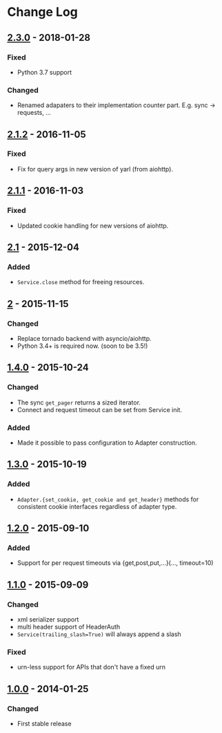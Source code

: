 # Change Log


## [2.3.0] - 2018-01-28
### Fixed
- Python 3.7 support

### Changed
- Renamed adapaters to their implementation counter part. E.g. sync -> requests, ...


## [2.1.2] - 2016-11-05
### Fixed
- Fix for query args in new version of yarl (from aiohttp).


## [2.1.1] - 2016-11-03
### Fixed
- Updated cookie handling for new versions of aiohttp.


## [2.1] - 2015-12-04
### Added
- `Service.close` method for freeing resources.


## [2] - 2015-11-15
### Changed
- Replace tornado backend with asyncio/aiohttp.
- Python 3.4+ is required now. (soon to be 3.5!)


## [1.4.0] - 2015-10-24
### Changed
- The sync `get_pager` returns a sized iterator.
- Connect and request timeout can be set from Service init.

### Added
- Made it possible to pass configuration to Adapter construction.


## [1.3.0] - 2015-10-19
### Added
- `Adapter.{set_cookie, get_cookie and get_header}` methods for consistent
  cookie interfaces regardless of adapter type.


## [1.2.0] - 2015-09-10
### Added
- Support for per request timeouts via {get,post,put,...}(..., timeout=10)


## [1.1.0] - 2015-09-09
### Changed
- xml serializer support
- multi header support of HeaderAuth
- `Service(trailing_slash=True)` will always append a slash

### Fixed
- urn-less support for APIs that don't have a fixed urn


## [1.0.0] - 2014-01-25
### Changed
- First stable release


[2.3.0]: https://github.com/mayfield/syndicate/compare/v2.1.2...v2.3.0
[2.1.2]: https://github.com/mayfield/syndicate/compare/v2.1.1...v2.1.2
[2.1.1]: https://github.com/mayfield/syndicate/compare/v2.1...v2.1.1
[2.1]: https://github.com/mayfield/syndicate/compare/v2...v2.1
[2]: https://github.com/mayfield/syndicate/compare/v1.4.0...v2
[1.4.0]: https://github.com/mayfield/syndicate/compare/v1.3.0...v1.4.0
[1.3.0]: https://github.com/mayfield/syndicate/compare/v1.2.0...v1.3.0
[1.2.0]: https://github.com/mayfield/syndicate/compare/v1.1.0...v1.2.0
[1.1.0]: https://github.com/mayfield/syndicate/compare/v1.0.0...v1.1.0
[1.0.0]: https://github.com/mayfield/syndicate/compare/b9ec552eb9967c5622053c33b0b0a4789a16ffab...v1.0.0
